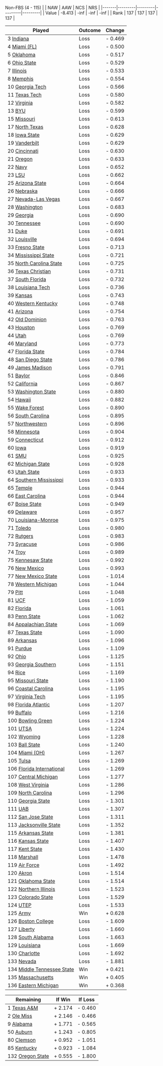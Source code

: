 Non-FBS (4 - 115)
|       |   NAW   |   AAW   |   NCS   |   NRS   |
|-------|---------|---------|---------|---------|
| Value |  -8.413 |    -inf |    -inf |    -inf |
| Rank  |     137 |     137 |     137 |     137 |

| Played                    | Outcome    |  Change  |
|---------------------------|------------|----------|
|   3 [Indiana               ](Indiana.md)| Loss       | -  0.469 |
|   4 [Miami (FL)            ](MiamiFL.md)| Loss       | -  0.500 |
|   5 [Oklahoma              ](Oklahoma.md)| Loss       | -  0.517 |
|   6 [Ohio State            ](OhioState.md)| Loss       | -  0.529 |
|   7 [Illinois              ](Illinois.md)| Loss       | -  0.533 |
|   8 [Memphis               ](Memphis.md)| Loss       | -  0.554 |
|  10 [Georgia Tech          ](GeorgiaTech.md)| Loss       | -  0.566 |
|  11 [Texas Tech            ](TexasTech.md)| Loss       | -  0.580 |
|  12 [Virginia              ](Virginia.md)| Loss       | -  0.582 |
|  13 [BYU                   ](BYU.md)| Loss       | -  0.599 |
|  15 [Missouri              ](Missouri.md)| Loss       | -  0.613 |
|  17 [North Texas           ](NorthTexas.md)| Loss       | -  0.628 |
|  18 [Iowa State            ](IowaState.md)| Loss       | -  0.629 |
|  19 [Vanderbilt            ](Vanderbilt.md)| Loss       | -  0.629 |
|  20 [Cincinnati            ](Cincinnati.md)| Loss       | -  0.630 |
|  21 [Oregon                ](Oregon.md)| Loss       | -  0.633 |
|  22 [Navy                  ](Navy.md)| Loss       | -  0.652 |
|  23 [LSU                   ](LSU.md)| Loss       | -  0.662 |
|  25 [Arizona State         ](ArizonaState.md)| Loss       | -  0.664 |
|  26 [Nebraska              ](Nebraska.md)| Loss       | -  0.666 |
|  27 [Nevada-Las Vegas      ](NevadaLasVegas.md)| Loss       | -  0.667 |
|  28 [Washington            ](Washington.md)| Loss       | -  0.683 |
|  29 [Georgia               ](Georgia.md)| Loss       | -  0.690 |
|  30 [Tennessee             ](Tennessee.md)| Loss       | -  0.690 |
|  31 [Duke                  ](Duke.md)| Loss       | -  0.691 |
|  32 [Louisville            ](Louisville.md)| Loss       | -  0.694 |
|  33 [Fresno State          ](FresnoState.md)| Loss       | -  0.713 |
|  34 [Mississippi State     ](MississippiState.md)| Loss       | -  0.721 |
|  35 [North Carolina State  ](NorthCarolinaState.md)| Loss       | -  0.725 |
|  36 [Texas Christian       ](TexasChristian.md)| Loss       | -  0.731 |
|  37 [South Florida         ](SouthFlorida.md)| Loss       | -  0.732 |
|  38 [Louisiana Tech        ](LouisianaTech.md)| Loss       | -  0.736 |
|  39 [Kansas                ](Kansas.md)| Loss       | -  0.743 |
|  40 [Western Kentucky      ](WesternKentucky.md)| Loss       | -  0.748 |
|  41 [Arizona               ](Arizona.md)| Loss       | -  0.754 |
|  42 [Old Dominion          ](OldDominion.md)| Loss       | -  0.763 |
|  43 [Houston               ](Houston.md)| Loss       | -  0.769 |
|  44 [Utah                  ](Utah.md)| Loss       | -  0.769 |
|  46 [Maryland              ](Maryland.md)| Loss       | -  0.773 |
|  47 [Florida State         ](FloridaState.md)| Loss       | -  0.784 |
|  48 [San Diego State       ](SanDiegoState.md)| Loss       | -  0.786 |
|  49 [James Madison         ](JamesMadison.md)| Loss       | -  0.791 |
|  51 [Baylor                ](Baylor.md)| Loss       | -  0.846 |
|  52 [California            ](California.md)| Loss       | -  0.867 |
|  53 [Washington State      ](WashingtonState.md)| Loss       | -  0.880 |
|  54 [Hawaii                ](Hawaii.md)| Loss       | -  0.882 |
|  55 [Wake Forest           ](WakeForest.md)| Loss       | -  0.890 |
|  56 [South Carolina        ](SouthCarolina.md)| Loss       | -  0.895 |
|  57 [Northwestern          ](Northwestern.md)| Loss       | -  0.896 |
|  58 [Minnesota             ](Minnesota.md)| Loss       | -  0.904 |
|  59 [Connecticut           ](Connecticut.md)| Loss       | -  0.912 |
|  60 [Iowa                  ](Iowa.md)| Loss       | -  0.919 |
|  61 [SMU                   ](SMU.md)| Loss       | -  0.925 |
|  62 [Michigan State        ](MichiganState.md)| Loss       | -  0.928 |
|  63 [Utah State            ](UtahState.md)| Loss       | -  0.933 |
|  64 [Southern Mississippi  ](SouthernMississippi.md)| Loss       | -  0.933 |
|  65 [Temple                ](Temple.md)| Loss       | -  0.944 |
|  66 [East Carolina         ](EastCarolina.md)| Loss       | -  0.944 |
|  67 [Boise State           ](BoiseState.md)| Loss       | -  0.949 |
|  69 [Delaware              ](Delaware.md)| Loss       | -  0.957 |
|  70 [Louisiana-Monroe      ](LouisianaMonroe.md)| Loss       | -  0.975 |
|  71 [Toledo                ](Toledo.md)| Loss       | -  0.980 |
|  72 [Rutgers               ](Rutgers.md)| Loss       | -  0.983 |
|  73 [Syracuse              ](Syracuse.md)| Loss       | -  0.986 |
|  74 [Troy                  ](Troy.md)| Loss       | -  0.989 |
|  75 [Kennesaw State        ](KennesawState.md)| Loss       | -  0.992 |
|  76 [New Mexico            ](NewMexico.md)| Loss       | -  0.993 |
|  77 [New Mexico State      ](NewMexicoState.md)| Loss       | -  1.014 |
|  78 [Western Michigan      ](WesternMichigan.md)| Loss       | -  1.044 |
|  79 [Pitt                  ](Pitt.md)| Loss       | -  1.048 |
|  81 [UCF                   ](UCF.md)| Loss       | -  1.059 |
|  82 [Florida               ](Florida.md)| Loss       | -  1.061 |
|  83 [Penn State            ](PennState.md)| Loss       | -  1.062 |
|  84 [Appalachian State     ](AppalachianState.md)| Loss       | -  1.069 |
|  87 [Texas State           ](TexasState.md)| Loss       | -  1.090 |
|  89 [Arkansas              ](Arkansas.md)| Loss       | -  1.096 |
|  91 [Purdue                ](Purdue.md)| Loss       | -  1.109 |
|  92 [Ohio                  ](Ohio.md)| Loss       | -  1.125 |
|  93 [Georgia Southern      ](GeorgiaSouthern.md)| Loss       | -  1.151 |
|  94 [Rice                  ](Rice.md)| Loss       | -  1.169 |
|  95 [Missouri State        ](MissouriState.md)| Loss       | -  1.190 |
|  96 [Coastal Carolina      ](CoastalCarolina.md)| Loss       | -  1.195 |
|  97 [Virginia Tech         ](VirginiaTech.md)| Loss       | -  1.195 |
|  98 [Florida Atlantic      ](FloridaAtlantic.md)| Loss       | -  1.207 |
|  99 [Buffalo               ](Buffalo.md)| Loss       | -  1.216 |
| 100 [Bowling Green         ](BowlingGreen.md)| Loss       | -  1.224 |
| 101 [UTSA                  ](UTSA.md)| Loss       | -  1.224 |
| 102 [Wyoming               ](Wyoming.md)| Loss       | -  1.228 |
| 103 [Ball State            ](BallState.md)| Loss       | -  1.240 |
| 104 [Miami (OH)            ](MiamiOH.md)| Loss       | -  1.267 |
| 105 [Tulsa                 ](Tulsa.md)| Loss       | -  1.269 |
| 106 [Florida International ](FloridaInternational.md)| Loss       | -  1.269 |
| 107 [Central Michigan      ](CentralMichigan.md)| Loss       | -  1.277 |
| 108 [West Virginia         ](WestVirginia.md)| Loss       | -  1.286 |
| 109 [North Carolina        ](NorthCarolina.md)| Loss       | -  1.296 |
| 110 [Georgia State         ](GeorgiaState.md)| Loss       | -  1.301 |
| 111 [UAB                   ](UAB.md)| Loss       | -  1.307 |
| 112 [San Jose State        ](SanJoseState.md)| Loss       | -  1.311 |
| 113 [Jacksonville State    ](JacksonvilleState.md)| Loss       | -  1.352 |
| 115 [Arkansas State        ](ArkansasState.md)| Loss       | -  1.381 |
| 116 [Kansas State          ](KansasState.md)| Loss       | -  1.407 |
| 117 [Kent State            ](KentState.md)| Loss       | -  1.430 |
| 118 [Marshall              ](Marshall.md)| Loss       | -  1.478 |
| 119 [Air Force             ](AirForce.md)| Loss       | -  1.492 |
| 120 [Akron                 ](Akron.md)| Loss       | -  1.514 |
| 121 [Oklahoma State        ](OklahomaState.md)| Loss       | -  1.514 |
| 122 [Northern Illinois     ](NorthernIllinois.md)| Loss       | -  1.523 |
| 123 [Colorado State        ](ColoradoState.md)| Loss       | -  1.529 |
| 124 [UTEP                  ](UTEP.md)| Loss       | -  1.533 |
| 125 [Army                  ](Army.md)| Win        | +  0.628 |
| 126 [Boston College        ](BostonCollege.md)| Loss       | -  1.609 |
| 127 [Liberty               ](Liberty.md)| Loss       | -  1.660 |
| 128 [South Alabama         ](SouthAlabama.md)| Loss       | -  1.663 |
| 129 [Louisiana             ](Louisiana.md)| Loss       | -  1.669 |
| 130 [Charlotte             ](Charlotte.md)| Loss       | -  1.692 |
| 133 [Nevada                ](Nevada.md)| Loss       | -  1.881 |
| 134 [Middle Tennessee State](MiddleTennesseeState.md)| Win        | +  0.421 |
| 135 [Massachusetts         ](Massachusetts.md)| Win        | +  0.405 |
| 136 [Eastern Michigan      ](EasternMichigan.md)| Win        | +  0.368 |

| Remaining                 |  If Win  |  If Loss |
|---------------------------|----------|----------|
|   1 [Texas A&M             ](TexasAM.md)| +  2.174 | -  0.460 |
|   2 [Ole Miss              ](OleMiss.md)| +  2.146 | -  0.466 |
|   9 [Alabama               ](Alabama.md)| +  1.771 | -  0.565 |
|  50 [Auburn                ](Auburn.md)| +  1.243 | -  0.805 |
|  80 [Clemson               ](Clemson.md)| +  0.952 | -  1.051 |
|  85 [Kentucky              ](Kentucky.md)| +  0.923 | -  1.084 |
| 132 [Oregon State          ](OregonState.md)| +  0.555 | -  1.800 |

